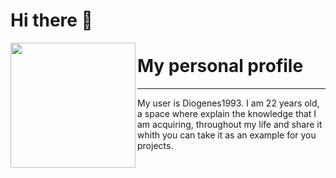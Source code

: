 # Hi there 👋

<p>
  <img align="left" width="200" height="200" src="https://raw.githubusercontent.com/Diogenes1993/Diogenes1993/master/Img/octorobot.gif?raw=true">
  
# My personal profile
---
My user is Diogenes1993. I am 22 years old, a space where explain the knowledge that I am acquiring, throughout my life and 
share it whith you can take it as an example for you projects.

</p>

